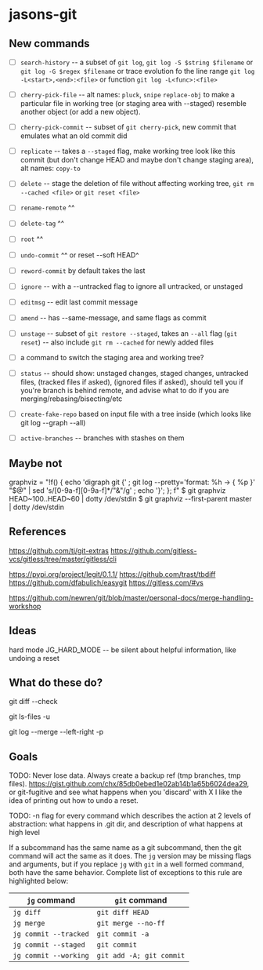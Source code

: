 # jasons-git

## New commands

* [ ] `search-history` -- a subset of `git log`, `git log -S $string $filename` or `git log -G $regex $filename` or trace evolution fo the line range `git log -L<start>,<end>:<file>` or function `git log -L<func>:<file>`
* [ ] `cherry-pick-file` -- alt names: `pluck`, `snipe` `replace-obj` to make a particular file in working tree (or staging area with --staged) resemble another object (or add a new object).
* [ ] `cherry-pick-commit` -- subset of `git cherry-pick`, new commit that emulates what an old commit did
* [ ] `replicate` -- takes a `--staged` flag, make working tree look like this commit (but don't change HEAD and maybe don't change staging area), alt names: `copy-to`
* [ ] `delete` -- stage the deletion of file without affecting working tree, `git rm --cached <file>` or `git reset <file>`
* [ ] `rename-remote` ^^
* [ ] `delete-tag` ^^
* [ ] `root` ^^
* [ ] `undo-commit` ^^ or reset --soft HEAD^
* [ ] `reword-commit` by default takes the last
* [ ] `ignore` -- with a --untracked flag to ignore all untracked, or unstaged
* [ ] `editmsg` -- edit last commit message
* [ ] `amend` -- has --same-message, and same flags as commit
* [ ] `unstage` -- subset of `git restore --staged`, takes an `--all` flag (`git reset`) -- also include `git rm --cached` for newly added files
* [ ] a command to switch the staging area and working tree?

* [ ] `status` -- should show: unstaged changes, staged changes, untracked files, (tracked files if asked), (ignored files if asked), should tell you if you're branch is behind remote, and advise what to do if you are merging/rebasing/bisecting/etc

* [ ] `create-fake-repo` based on input file with a tree inside (which looks like git log --graph --all)
* [ ] `active-branches` -- branches with stashes on them

## Maybe not

graphviz = "!f() { echo 'digraph git {' ; git log --pretty='format:  %h -> { %p }' \"$@\" | sed 's/[0-9a-f][0-9a-f]*/\"&\"/g' ; echo '}'; }; f"
$ git graphviz HEAD~100..HEAD~60 | dotty /dev/stdin
$ git graphviz --first-parent master | dotty /dev/stdin

## References

https://github.com/tj/git-extras
https://github.com/gitless-vcs/gitless/tree/master/gitless/cli

https://pypi.org/project/legit/0.1.1/
https://github.com/trast/tbdiff
https://github.com/dfabulich/easygit
https://gitless.com/#vs

https://github.com/newren/git/blob/master/personal-docs/merge-handling-workshop

## Ideas

hard mode JG_HARD_MODE -- be silent about helpful information, like
undoing a reset

## What do these do?

git diff --check

git ls-files -u

git log --merge --left-right -p

## Goals

TODO: Never lose data. Always create a backup ref (tmp branches, tmp files). https://gist.github.com/chx/85db0ebed1e02ab14b1a65b6024dea29, or git-fugitive and see what happens when you 'discard' with X
I like the idea of printing out how to undo a reset.

TODO: -n flag for every command which describes the action at 2 levels of abstraction: what happens in .git dir, and description of what happens at high level


If a subcommand has the same name as a git subcommand, then the git command will act the same as it does. The `jg` version may be missing flags and arguments, but if you replace `jg` with `git` in a well formed command, both have the same behavior. Complete list of exceptions to this rule are highlighted below:

| `jg` command | `git` command |
| --- | --- |
| `jg diff` | `git diff HEAD` |
| `jg merge` | `git merge --no-ff` |
| `jg commit --tracked` | `git commit -a` |
| `jg commit --staged` | `git commit` |
| `jg commit --working` | `git add -A; git commit` |

